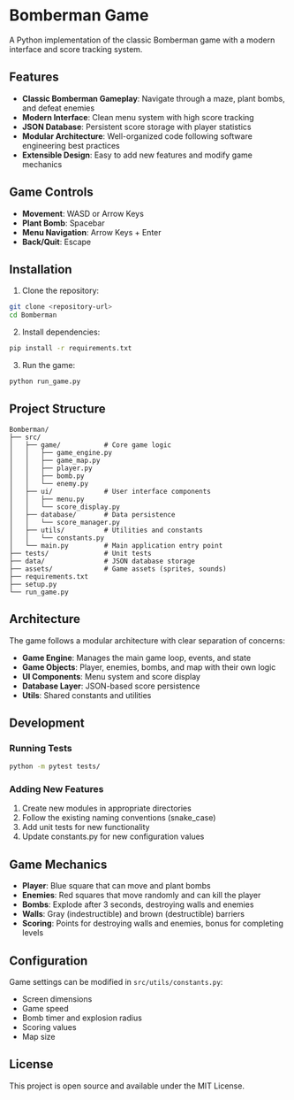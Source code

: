 # Bomberman Game

A Python implementation of the classic Bomberman game with a modern interface and score tracking system.

## Features

- **Classic Bomberman Gameplay**: Navigate through a maze, plant bombs, and defeat enemies
- **Modern Interface**: Clean menu system with high score tracking
- **JSON Database**: Persistent score storage with player statistics
- **Modular Architecture**: Well-organized code following software engineering best practices
- **Extensible Design**: Easy to add new features and modify game mechanics

## Game Controls

- **Movement**: WASD or Arrow Keys
- **Plant Bomb**: Spacebar
- **Menu Navigation**: Arrow Keys + Enter
- **Back/Quit**: Escape

## Installation

1. Clone the repository:
```bash
git clone <repository-url>
cd Bomberman
```

2. Install dependencies:
```bash
pip install -r requirements.txt
```

3. Run the game:
```bash
python run_game.py
```

## Project Structure

```
Bomberman/
├── src/
│   ├── game/           # Core game logic
│   │   ├── game_engine.py
│   │   ├── game_map.py
│   │   ├── player.py
│   │   ├── bomb.py
│   │   └── enemy.py
│   ├── ui/             # User interface components
│   │   ├── menu.py
│   │   └── score_display.py
│   ├── database/       # Data persistence
│   │   └── score_manager.py
│   ├── utils/          # Utilities and constants
│   │   └── constants.py
│   └── main.py         # Main application entry point
├── tests/              # Unit tests
├── data/               # JSON database storage
├── assets/             # Game assets (sprites, sounds)
├── requirements.txt
├── setup.py
└── run_game.py
```

## Architecture

The game follows a modular architecture with clear separation of concerns:

- **Game Engine**: Manages the main game loop, events, and state
- **Game Objects**: Player, enemies, bombs, and map with their own logic
- **UI Components**: Menu system and score display
- **Database Layer**: JSON-based score persistence
- **Utils**: Shared constants and utilities

## Development

### Running Tests
```bash
python -m pytest tests/
```

### Adding New Features
1. Create new modules in appropriate directories
2. Follow the existing naming conventions (snake_case)
3. Add unit tests for new functionality
4. Update constants.py for new configuration values

## Game Mechanics

- **Player**: Blue square that can move and plant bombs
- **Enemies**: Red squares that move randomly and can kill the player
- **Bombs**: Explode after 3 seconds, destroying walls and enemies
- **Walls**: Gray (indestructible) and brown (destructible) barriers
- **Scoring**: Points for destroying walls and enemies, bonus for completing levels

## Configuration

Game settings can be modified in `src/utils/constants.py`:
- Screen dimensions
- Game speed
- Bomb timer and explosion radius
- Scoring values
- Map size

## License

This project is open source and available under the MIT License.